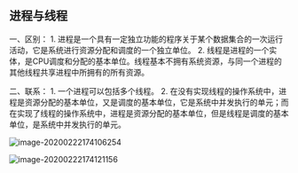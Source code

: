 ## 进程与线程

一、区别： 1. 进程是一个具有一定独立功能的程序关于某个数据集合的一次运行活动，它是系统进行资源分配和调度的一个独立单位。 2. 线程是进程的一个实体，是CPU调度和分配的基本单位。线程基本不拥有系统资源，与同一个进程的其他线程共享进程中所拥有的所有资源。 

二、联系： 1. 一个进程可以包括多个线程。 2. 在没有实现线程的操作系统中，进程是资源分配的基本单位，又是调度的基本单位，它是系统中并发执行的单元；而在实现了线程的操作系统中，进程是资源分配的基本单位，但是线程是调度的基本单位，是系统中并发执行的单元。

![image-20200222174106254](C:\Users\fansking\AppData\Roaming\Typora\typora-user-images\image-20200222174106254.png)

![image-20200222174121156](C:\Users\fansking\AppData\Roaming\Typora\typora-user-images\image-20200222174121156.png)